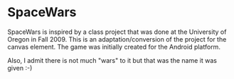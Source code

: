 SpaceWars
=========

SpaceWars is inspired by a class project that was done at the University of
Oregon in Fall 2009. This is an adaptation/conversion of the project for the
canvas element. The game was initially created for the Android platform.

Also, I admit there is not much "wars" to it but that was the name it was given
:-)
